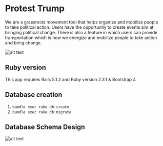 # Protest Trump

We are a grassroots movement tool that helps organize and mobilize
people to take political action. Users have the opportunity to create events aim at bringing political change. There is also a feature in which users can provide transportation which is how we energize and mobilize people to take action and bring change.

![alt text](https://github.com/theasteve/ProtestTrump/blob/master/app/assets/images/protest.jpg "Logo")
## Ruby version

This app requires Rails 5.1.2 and Ruby version 2.3.1 & Bootstrap 4

## Database creation
1. ```bundle exec rake db:create```
2. ```bundle exec rake db:migrate```

## Database Schema Design
![alt text](https://github.com/theasteve/ProtestTrump/blob/master/app/assets/images/schema.png "Schema")
